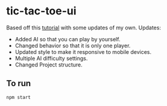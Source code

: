 # tic-tac-toe-ui
Based off this [tutorial](https://reactjs.org/tutorial/tutorial.html) with some updates of my own.
Updates:
- Added AI so that you can play by yourself.
- Changed behavior so that it is only one player.
- Updated style to make it responsive to mobile devices.
- Multiple AI difficulty settings.
- Changed Project structure.

## To run
```
npm start
```